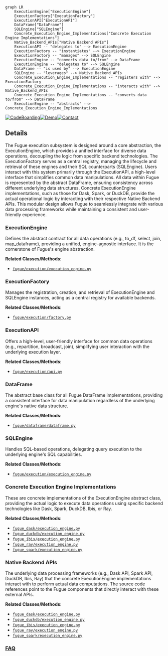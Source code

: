 ```mermaid
graph LR
    ExecutionEngine["ExecutionEngine"]
    ExecutionFactory["ExecutionFactory"]
    ExecutionAPI["ExecutionAPI"]
    DataFrame["DataFrame"]
    SQLEngine["SQLEngine"]
    Concrete_Execution_Engine_Implementations["Concrete Execution Engine Implementations"]
    Native_Backend_APIs["Native Backend APIs"]
    ExecutionAPI -- "delegates to" --> ExecutionEngine
    ExecutionFactory -- "instantiates" --> ExecutionEngine
    ExecutionFactory -- "manages" --> SQLEngine
    ExecutionEngine -- "converts data to/from" --> DataFrame
    ExecutionEngine -- "delegates to" --> SQLEngine
    DataFrame -- "is used by" --> ExecutionEngine
    SQLEngine -- "leverages" --> Native_Backend_APIs
    Concrete_Execution_Engine_Implementations -- "registers with" --> ExecutionFactory
    Concrete_Execution_Engine_Implementations -- "interacts with" --> Native_Backend_APIs
    Concrete_Execution_Engine_Implementations -- "converts data to/from" --> DataFrame
    ExecutionEngine -- "abstracts" --> Concrete_Execution_Engine_Implementations
```

[![CodeBoarding](https://img.shields.io/badge/Generated%20by-CodeBoarding-9cf?style=flat-square)](https://github.com/CodeBoarding/GeneratedOnBoardings)[![Demo](https://img.shields.io/badge/Try%20our-Demo-blue?style=flat-square)](https://www.codeboarding.org/demo)[![Contact](https://img.shields.io/badge/Contact%20us%20-%20contact@codeboarding.org-lightgrey?style=flat-square)](mailto:contact@codeboarding.org)

## Details

The Fugue execution subsystem is designed around a core abstraction, the ExecutionEngine, which provides a unified interface for diverse data operations, decoupling the logic from specific backend technologies. The ExecutionFactory serves as a central registry, managing the lifecycle and retrieval of these engines and their SQL counterparts (SQLEngine). Users interact with this system primarily through the ExecutionAPI, a high-level interface that simplifies common data manipulations. All data within Fugue is represented by the abstract DataFrame, ensuring consistency across different underlying data structures. Concrete ExecutionEngine implementations, such as those for Dask, Spark, or DuckDB, provide the actual operational logic by interacting with their respective Native Backend APIs. This modular design allows Fugue to seamlessly integrate with various data processing frameworks while maintaining a consistent and user-friendly experience.

### ExecutionEngine
Defines the abstract contract for all data operations (e.g., to_df, select, join, map_dataframe), providing a unified, engine-agnostic interface. It is the cornerstone of Fugue's engine abstraction.


**Related Classes/Methods**:

- <a href="https://github.com/fugue-project/fugue/blob/master/fugue/execution/execution_engine.py" target="_blank" rel="noopener noreferrer">`fugue/execution/execution_engine.py`</a>


### ExecutionFactory
Manages the registration, creation, and retrieval of ExecutionEngine and SQLEngine instances, acting as a central registry for available backends.


**Related Classes/Methods**:

- <a href="https://github.com/fugue-project/fugue/blob/master/fugue/execution/factory.py" target="_blank" rel="noopener noreferrer">`fugue/execution/factory.py`</a>


### ExecutionAPI
Offers a high-level, user-friendly interface for common data operations (e.g., repartition, broadcast, join), simplifying user interaction with the underlying execution layer.


**Related Classes/Methods**:

- <a href="https://github.com/fugue-project/fugue/blob/master/fugue/execution/api.py" target="_blank" rel="noopener noreferrer">`fugue/execution/api.py`</a>


### DataFrame
The abstract base class for all Fugue DataFrame implementations, providing a consistent interface for data manipulation regardless of the underlying engine's native data structure.


**Related Classes/Methods**:

- <a href="https://github.com/fugue-project/fugue/blob/master/fugue/dataframe/dataframe.py" target="_blank" rel="noopener noreferrer">`fugue/dataframe/dataframe.py`</a>


### SQLEngine
Handles SQL-based operations, delegating query execution to the underlying engine's SQL capabilities.


**Related Classes/Methods**:

- <a href="https://github.com/fugue-project/fugue/blob/master/fugue/execution/execution_engine.py" target="_blank" rel="noopener noreferrer">`fugue/execution/execution_engine.py`</a>


### Concrete Execution Engine Implementations
These are concrete implementations of the ExecutionEngine abstract class, providing the actual logic to execute data operations using specific backend technologies like Dask, Spark, DuckDB, Ibis, or Ray.


**Related Classes/Methods**:

- <a href="https://github.com/fugue-project/fugue/blob/master/fugue_dask/execution_engine.py" target="_blank" rel="noopener noreferrer">`fugue_dask/execution_engine.py`</a>
- <a href="https://github.com/fugue-project/fugue/blob/master/fugue_duckdb/execution_engine.py" target="_blank" rel="noopener noreferrer">`fugue_duckdb/execution_engine.py`</a>
- <a href="https://github.com/fugue-project/fugue/blob/master/fugue_ibis/execution_engine.py" target="_blank" rel="noopener noreferrer">`fugue_ibis/execution_engine.py`</a>
- <a href="https://github.com/fugue-project/fugue/blob/master/fugue_ray/execution_engine.py" target="_blank" rel="noopener noreferrer">`fugue_ray/execution_engine.py`</a>
- <a href="https://github.com/fugue-project/fugue/blob/master/fugue_spark/execution_engine.py" target="_blank" rel="noopener noreferrer">`fugue_spark/execution_engine.py`</a>


### Native Backend APIs
The underlying data processing frameworks (e.g., Dask API, Spark API, DuckDB, Ibis, Ray) that the concrete ExecutionEngine implementations interact with to perform actual data computations. The source code references point to the Fugue components that directly interact with these external APIs.


**Related Classes/Methods**:

- <a href="https://github.com/fugue-project/fugue/blob/master/fugue_dask/execution_engine.py" target="_blank" rel="noopener noreferrer">`fugue_dask/execution_engine.py`</a>
- <a href="https://github.com/fugue-project/fugue/blob/master/fugue_duckdb/execution_engine.py" target="_blank" rel="noopener noreferrer">`fugue_duckdb/execution_engine.py`</a>
- <a href="https://github.com/fugue-project/fugue/blob/master/fugue_ibis/execution_engine.py" target="_blank" rel="noopener noreferrer">`fugue_ibis/execution_engine.py`</a>
- <a href="https://github.com/fugue-project/fugue/blob/master/fugue_ray/execution_engine.py" target="_blank" rel="noopener noreferrer">`fugue_ray/execution_engine.py`</a>
- <a href="https://github.com/fugue-project/fugue/blob/master/fugue_spark/execution_engine.py" target="_blank" rel="noopener noreferrer">`fugue_spark/execution_engine.py`</a>




### [FAQ](https://github.com/CodeBoarding/GeneratedOnBoardings/tree/main?tab=readme-ov-file#faq)